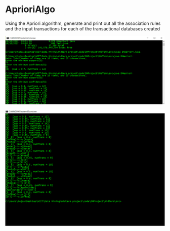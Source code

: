 # AprioriAlgo
Using the Apriori algorithm, generate and print out all the association rules and the input transactions
for each of the transactional databases created

![alt tag](https://github.com/tejashreeKate/AprioriAlgo/blob/master/output1.PNG)

![alt tag](https://github.com/tejashreeKate/AprioriAlgo/blob/master/output2.PNG)
